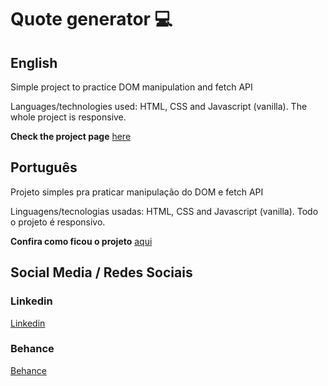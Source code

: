 # Quote generator :computer:

## English

Simple project to practice DOM manipulation and fetch API

Languages/technologies used: HTML, CSS and Javascript (vanilla). The whole project is responsive.

**Check the project page** [here](https://fmarcio.github.io/quote-generator/)

## Português

Projeto simples pra praticar manipulação do DOM e fetch API

Linguagens/tecnologias usadas: HTML, CSS and Javascript (vanilla). Todo o projeto é responsivo.

**Confira como ficou o projeto** [aqui](https://fmarcio.github.io/quote-generator/)

## Social Media / Redes Sociais

### Linkedin

[Linkedin](https://www.linkedin.com/in/marciofonseca88/)

### Behance

[Behance](https://www.behance.net/marcio-fonseca)
